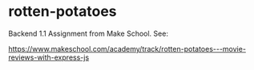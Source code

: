 # rotten-potatoes
Backend 1.1 Assignment from Make School. See:

 https://www.makeschool.com/academy/track/rotten-potatoes---movie-reviews-with-express-js
